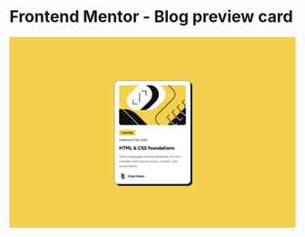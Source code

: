 # Frontend Mentor - Blog preview card

![Design preview for the Blog preview car daccordion coding challenge](./design/Desktop.jpg)
